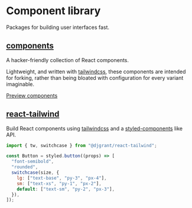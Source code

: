 # Component library

Packages for building user interfaces fast.

## [components](./packages/components)

A hacker-friendly collection of React components.

Lightweight, and written with [tailwindcss][tw], these components are intended for forking, rather than being bloated with configuration for every variant imaginable.

[Preview components](https://components.danielgrant.co)

## [react-tailwind](./packages/react-tailwind)

Build React components using [tailwindcss][tw] and a [styled-components][sc] like API.

```js
import { tw, switchcase } from "@djgrant/react-tailwind";

const Button = styled.button((props) => [
  "font-semibold",
  "rounded",
  switchcase(size, {
    lg: ["text-base", "py-3", "px-4"],
    sm: ["text-xs", "py-1", "px-2"],
    default: ["text-sm", "py-2", "px-3"],
  }),
]);
```

[tw]: https://tailwindcss.com
[sc]: https://styled-components.com
